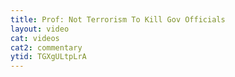 ```yaml
---
title: Prof: Not Terrorism To Kill Gov Officials
layout: video
cat: videos
cat2: commentary
ytid: TGXgULtpLrA
---
```

